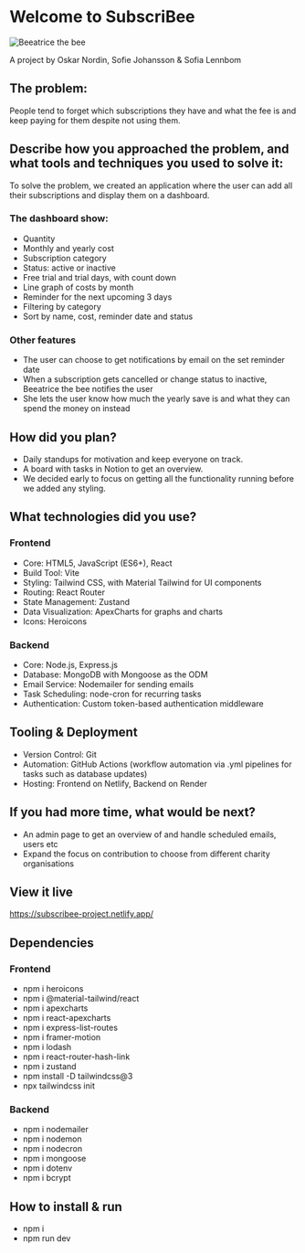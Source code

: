 # Welcome to SubscriBee  
![Beeatrice the bee](https://subscribee-project.netlify.app/subscribee-logo.webp)

A project by Oskar Nordin, Sofie Johansson & Sofia Lennbom

## The problem:

People tend to forget which subscriptions they have and what the fee is and keep paying for them despite not using them.  

## Describe how you approached the problem, and what tools and techniques you used to solve it:

To solve the problem, we created an application where the user can add all their subscriptions and display them on a dashboard.  

### The dashboard show:
- Quantity
- Monthly and yearly cost
- Subscription category
- Status: active or inactive
- Free trial and trial days, with count down
- Line graph of costs by month
- Reminder for the next upcoming 3 days
- Filtering by category
- Sort by name, cost, reminder date and status 

### Other features
- The user can choose to get notifications by email on the set reminder date
- When a subscription gets cancelled or change status to inactive, Beeatrice the bee notifies the user
- She lets the user know how much the yearly save is and what they can spend the money on instead 

## How did you plan?

- Daily standups for motivation and keep everyone on track.
- A board with tasks in Notion to get an overview.
- We decided early to focus on getting all the functionality running before we added any styling.  

## What technologies did you use?

### Frontend
- Core: HTML5, JavaScript (ES6+), React
- Build Tool: Vite
- Styling: Tailwind CSS, with Material Tailwind for UI components
- Routing: React Router
- State Management: Zustand
- Data Visualization: ApexCharts for graphs and charts
- Icons: Heroicons  

### Backend
- Core: Node.js, Express.js
- Database: MongoDB with Mongoose as the ODM
- Email Service: Nodemailer for sending emails
- Task Scheduling: node-cron for recurring tasks
- Authentication: Custom token-based authentication middleware  

## Tooling & Deployment
- Version Control: Git
- Automation: GitHub Actions (workflow automation via .yml pipelines for tasks such as database updates)
- Hosting: Frontend on Netlify, Backend on Render 

## If you had more time, what would be next?
- An admin page to get an overview of and handle scheduled emails, users etc
- Expand the focus on contribution to choose from different charity organisations  

## View it live
https://subscribee-project.netlify.app/

## Dependencies
### Frontend
- npm i heroicons
- npm i @material-tailwind/react
- npm i apexcharts
- npm i react-apexcharts
- npm i express-list-routes
- npm i framer-motion
- npm i lodash
- npm i react-router-hash-link
- npm i zustand
- npm install -D tailwindcss@3
- npx tailwindcss init

### Backend
- npm i nodemailer
- npm i nodemon
- npm i nodecron
- npm i mongoose
- npm i dotenv
- npm i bcrypt

## How to install & run
- npm i
- npm run dev